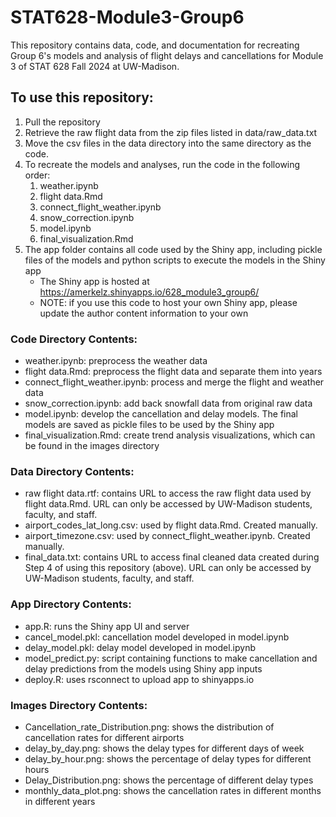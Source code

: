 # STAT628-Module3-Group6
This repository contains data, code, and documentation for recreating Group 6's models and analysis of flight delays and cancellations for Module 3 of STAT 628 Fall 2024 at UW-Madison.

## To use this repository:
1. Pull the repository
2. Retrieve the raw flight data from the zip files listed in data/raw_data.txt
3. Move the csv files in the data directory into the same directory as the code.
4. To recreate the models and analyses, run the code in the following order:
    1. weather.ipynb
    2. flight data.Rmd
    3. connect_flight_weather.ipynb
    4. snow_correction.ipynb
    5. model.ipynb
    6. final_visualization.Rmd
5. The app folder contains all code used by the Shiny app, including pickle files of the models and python scripts to execute the models in the Shiny app
    - The Shiny app is hosted at https://amerkelz.shinyapps.io/628_module3_group6/
    - NOTE: if you use this code to host your own Shiny app, please update the author content information to your own

### Code Directory Contents:
- weather.ipynb: preprocess the weather data
- flight data.Rmd: preprocess the flight data and separate them into years
- connect_flight_weather.ipynb: process and merge the flight and weather data
- snow_correction.ipynb: add back snowfall data from original raw data
- model.ipynb: develop the cancellation and delay models. The final models are saved as pickle files to be used by the Shiny app
- final_visualization.Rmd: create trend analysis visualizations, which can be found in the images directory
  
### Data Directory Contents: 
- raw flight data.rtf: contains URL to access the raw flight data used by flight data.Rmd. URL can only be accessed by UW-Madison students, faculty, and staff.
- airport_codes_lat_long.csv: used by flight data.Rmd. Created manually.
- airport_timezone.csv: used by connect_flight_weather.ipynb. Created manually.
- final_data.txt: contains URL to access final cleaned data created during Step 4 of using this repository (above). URL can only be accessed by UW-Madison students, faculty, and staff.

### App Directory Contents:
- app.R: runs the Shiny app UI and server
- cancel_model.pkl: cancellation model developed in model.ipynb
- delay_model.pkl: delay model developed in model.ipynb
- model_predict.py: script containing functions to make cancellation and delay predictions from the models using Shiny app inputs
- deploy.R: uses rsconnect to upload app to shinyapps.io

### Images Directory Contents:
- Cancellation_rate_Distribution.png: shows the distribution of cancellation rates for different airports
- delay_by_day.png: shows the delay types for different days of week
- delay_by_hour.png: shows the percentage of delay types for different hours
- Delay_Distribution.png: shows the percentage of different delay types
- monthly_data_plot.png: shows the cancellation rates in different months in different years

   
